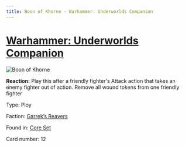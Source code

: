 ```yaml
---
title: Boon of Khorne - Warhammer: Underworlds Companion
---
```


# [Warhammer: Underworlds Companion](https://guidokessels.github.io/wh-underworlds)

  

![Boon of Khorne](https://warhammerunderworlds.com/wp-content/uploads/sites/6/2017/12/012_ENG-Boon-of-Khorne.png)

<b>Reaction:</b> Play this after a friendly fighter's Attack action that takes an enemy fighter out of action. Remove all wound tokens from one friendly fighter

Type: Ploy

Faction: [Garrek’s Reavers](https://guidokessels.github.io/wh-underworlds/factions/garreks-reavers)

Found in: [Core Set](https://guidokessels.github.io/wh-underworlds/locations/core-set)

Card number: 12
